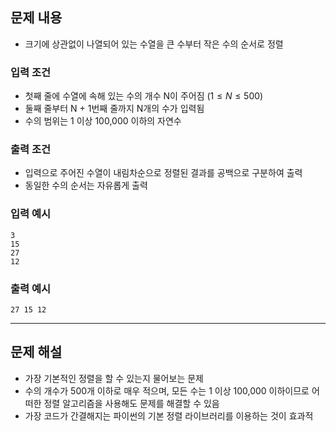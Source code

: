 ## 문제 내용

- 크기에 상관없이 나열되어 있는 수열을 큰 수부터 작은 수의 순서로 정렬

### 입력 조건

- 첫째 줄에 수열에 속해 있는 수의 개수 N이 주어짐 $(1 \le N \le 500)$
- 둘째 줄부터 N + 1번째 줄까지 N개의 수가 입력됨
- 수의 범위는 1 이상 100,000 이하의 자연수

### 출력 조건

- 입력으로 주어진 수열이 내림차순으로 정렬된 결과를 공백으로 구분하여 출력
- 동일한 수의 순서는 자유롭게 출력

### 입력 예시

``` plain text
3
15
27
12
```

### 출력 예시

``` plain text
27 15 12
```

---

## 문제 해설

- 가장 기본적인 정렬을 할 수 있는지 물어보는 문제
- 수의 개수가 500개 이하로 매우 적으며, 모든 수는 1 이상 100,000 이하이므로 어떠한 정렬 알고리즘을 사용해도 문제를 해결할 수 있음
- 가장 코드가 간결해지는 파이썬의 기본 정렬 라이브러리를 이용하는 것이 효과적